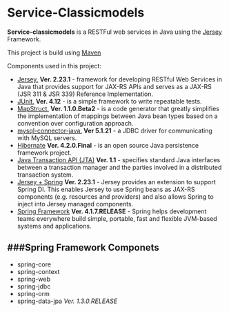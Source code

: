 Service-Classicmodels
======

**Service-classicmodels** is a RESTFul web services in Java using the [Jersey](https://jersey.java.net/) Framework.

This project is build using [Maven](https://maven.apache.org/index.html)

Components used in this project:

+ [Jersey.](https://jersey.java.net/) **Ver. 2.23.1** - framework for developing RESTful Web Services in Java that provides support for JAX-RS APIs and serves as a JAX-RS (JSR 311 & JSR 339) Reference Implementation.
+ [JUnit.](http://junit.org/junit4/) **Ver. 4.12** - is a simple framework to write repeatable tests.
+ [MapStruct.](http://mapstruct.org/) **Ver. 1.1.0.Beta2** - is a code generator that greatly simplifies the implementation of mappings between Java bean types based on a convention over configuration approach.
+ [mysql-connector-java.](https://mvnrepository.com/artifact/mysql/mysql-connector-java) **Ver 5.1.21** - a JDBC driver for communicating with MySQL servers.
+ [Hibernate](http://hibernate.org/) **Ver. 4.2.0.Final** - is an open source Java persistence framework project.
+ [Java Transaction API (JTA)](http://www.oracle.com/technetwork/java/javaee/jta/index.html) **Ver. 1.1** - specifies standard Java interfaces between a transaction manager and the parties involved in a distributed transaction system.
+ [Jersey + Spring](https://jersey.java.net/documentation/latest/spring.html) **Ver. 2.23.1** - Jersey provides an extension to support Spring DI. This enables Jersey to use Spring beans as JAX-RS components (e.g. resources and providers) and also allows Spring to inject into Jersey managed components.
+ [Spring Framework](http://spring.io/) **Ver. 4.1.7.RELEASE** -  Spring helps development teams everywhere build simple, portable, fast and flexible JVM-based systems and applications.

###Spring Framework Componets
------
+ spring-core
+ spring-context
+ spring-web
+ spring-jdbc
+ spring-orm
+ spring-data-jpa _Ver. 1.3.0.RELEASE_
